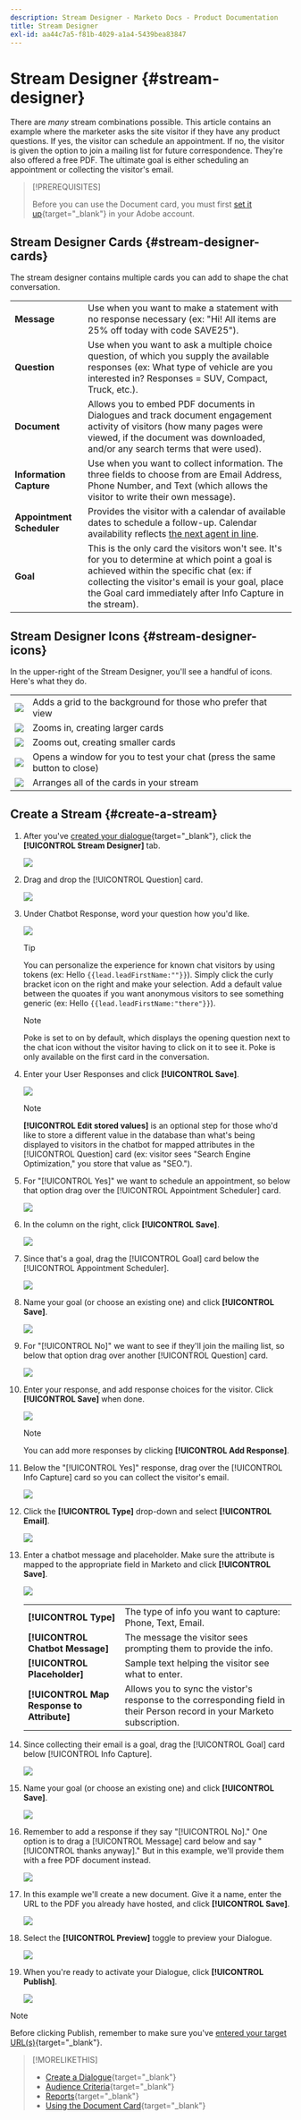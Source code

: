 ```yaml
---
description: Stream Designer - Marketo Docs - Product Documentation
title: Stream Designer
exl-id: aa44c7a5-f81b-4029-a1a4-5439bea83847
---
```

# Stream Designer {#stream-designer}

There are _many_ stream combinations possible. This article contains an example where the marketer asks the site visitor if they have any product questions. If yes, the visitor can schedule an appointment. If no, the visitor is given the option to join a mailing list for future correspondence. They're also offered a free PDF. The ultimate goal is either scheduling an appointment or collecting the visitor's email.

>[!PREREQUISITES]
>
>Before you can use the Document card, you must first [set it up](/help/marketo/product-docs/demand-generation/dynamic-chat/integrations/using-the-document-card.md){target="_blank"} in your Adobe account.

## Stream Designer Cards {#stream-designer-cards}

The stream designer contains multiple cards you can add to shape the chat conversation.

<table>
 <tr>
  <td><strong>Message</strong></td>
  <td>Use when you want to make a statement with no response necessary (ex: "Hi! All items are 25% off today with code SAVE25").
</td>
 </tr>
 <tr>
  <td><strong>Question</strong></td>
  <td>Use when you want to ask a multiple choice question, of which you supply the available responses (ex: What type of vehicle are you interested in? Responses = SUV, Compact, Truck, etc.).</td>
 </tr>
 <tr>
  <td><strong>Document</strong></td>
  <td>Allows you to embed PDF documents in Dialogues and track document engagement activity of visitors (how many pages were viewed, if the document was downloaded, and/or any search terms that were used).</td>
 </tr>
 <tr>
  <td><strong>Information Capture</strong></td>
  <td>Use when you want to collect information. The  three fields to choose from are Email Address, Phone Number, and Text (which allows the visitor to write their own message).</td>
 </tr>
 <tr>
  <td><strong>Appointment Scheduler</strong></td>
  <td>Provides the visitor with a calendar of available dates to schedule a follow-up. Calendar availability reflects <a href="/help/marketo/product-docs/demand-generation/dynamic-chat/dynamic-chat-overview.md#routing">the next agent in line</a>.</td>
 </tr>
 <tr>
  <td><strong>Goal</strong></td>
  <td>This is the only card the visitors won't see. It's for you to determine at which point a goal is achieved within the specific chat (ex: if collecting the visitor's email is your goal, place the Goal card immediately after Info Capture in the stream).</td>
 </tr>
</table>

## Stream Designer Icons {#stream-designer-icons}

In the upper-right of the Stream Designer, you'll see a handful of icons. Here's what they do.

<table>
 <tr>
  <td><img src="assets/stream-designer-1.png"></td>
  <td>Adds a grid to the background for those who prefer that view</td>
 </tr>
 <tr>
  <td><img src="assets/stream-designer-2.png"></td>
  <td>Zooms in, creating larger cards</td>
 </tr>
 <tr>
  <td><img src="assets/stream-designer-3.png"></td>
  <td>Zooms out, creating smaller cards</td>
 </tr>
 <tr>
  <td><img src="assets/stream-designer-4.png"></td>
  <td>Opens a window for you to test your chat (press the same button to close)</td>
 </tr>
 <tr>
  <td><img src="assets/stream-designer-5.png"></td>
  <td>Arranges all of the cards in your stream</td>
 </tr>
</table>

## Create a Stream {#create-a-stream}

1. After you've [created your dialogue](/help/marketo/product-docs/demand-generation/dynamic-chat/dialogues/create-a-dialogue.md){target="_blank"}, click the **[!UICONTROL Stream Designer]** tab.

   ![](assets/stream-designer-6.png)

1. Drag and drop the [!UICONTROL Question] card.

   ![](assets/stream-designer-7.png)

1. Under Chatbot Response, word your question how you'd like.

   ![](assets/stream-designer-8.png)

   >[!TIP]
   >
   >You can personalize the experience for known chat visitors by using tokens (ex: Hello `{{lead.leadFirstName:""}}`). Simply click the curly bracket icon on the right and make your selection. Add a default value between the quoates if you want anonymous visitors to see something generic (ex: Hello `{{lead.leadFirstName:"there"}}`).

   >[!NOTE]
   >
   >Poke is set to on by default, which displays the opening question next to the chat icon without the visitor having to click on it to see it. Poke is only available on the first card in the conversation.

1. Enter your User Responses and click **[!UICONTROL Save]**.

   ![](assets/stream-designer-9.png)

   >[!NOTE]
   >
   >**[!UICONTROL Edit stored values]** is an optional step for those who'd like to store a different value in the database than what's being displayed to visitors in the chatbot for mapped attributes in the [!UICONTROL Question] card (ex: visitor sees "Search Engine Optimization," you store that value as "SEO.").

1. For "[!UICONTROL Yes]" we want to schedule an appointment, so below that option drag over the [!UICONTROL Appointment Scheduler] card.

   ![](assets/stream-designer-10.png)

1. In the column on the right, click **[!UICONTROL Save]**.

   ![](assets/stream-designer-11.png)

1. Since that's a goal, drag the [!UICONTROL Goal] card below the [!UICONTROL Appointment Scheduler].

   ![](assets/stream-designer-12.png)

1. Name your goal (or choose an existing one) and click **[!UICONTROL Save]**.

   ![](assets/stream-designer-13.png)

1. For "[!UICONTROL No]" we want to see if they'll join the mailing list, so below that option drag over another [!UICONTROL Question] card.

   ![](assets/stream-designer-14.png)

1. Enter your response, and add response choices for the visitor. Click **[!UICONTROL Save]** when done.

   ![](assets/stream-designer-15.png)

   >[!NOTE]
   >
   >You can add more responses by clicking **[!UICONTROL Add Response]**.

1. Below the "[!UICONTROL Yes]" response, drag over the [!UICONTROL Info Capture] card so you can collect the visitor's email.

   ![](assets/stream-designer-16.png)

1. Click the **[!UICONTROL Type]** drop-down and select **[!UICONTROL Email]**.

   ![](assets/stream-designer-17.png)

1. Enter a chatbot message and placeholder. Make sure the attribute is mapped to the appropriate field in Marketo and click **[!UICONTROL Save]**.

   ![](assets/stream-designer-18.png)

   <table>
    <tr>
     <td><strong>[!UICONTROL Type]</strong></td>
     <td>The type of info you want to capture: Phone, Text, Email.</td>
    </tr>
    <tr>
     <td><strong>[!UICONTROL Chatbot Message]</strong></td>
     <td>The message the visitor sees prompting them to provide the info.</td>
    </tr>
    <tr>
     <td><strong>[!UICONTROL Placeholder]</strong></td>
     <td>Sample text helping the visitor see what to enter.</td>
    </tr>
    <tr>
     <td><strong>[!UICONTROL Map Response to Attribute]</strong></td>
     <td>Allows you to sync the vistor's response to the corresponding field in their Person record in your Marketo subscription.</td>
    </tr>
   </table>

1. Since collecting their email is a goal, drag the [!UICONTROL Goal] card below [!UICONTROL Info Capture].

   ![](assets/stream-designer-19.png)

1. Name your goal (or choose an existing one) and click **[!UICONTROL Save]**.

   ![](assets/stream-designer-20.png)

1. Remember to add a response if they say "[!UICONTROL No]." One option is to drag a [!UICONTROL Message] card below and say "[!UICONTROL thanks anyway]." But in this example, we'll provide them with a free PDF document instead.

   ![](assets/stream-designer-21.png)

1. In this example we'll create a new document. Give it a name, enter the URL to the PDF you already have hosted, and click **[!UICONTROL Save]**.

   ![](assets/stream-designer-22.png)

1. Select the **[!UICONTROL Preview]** toggle to preview your Dialogue.

   ![](assets/stream-designer-23.png)

1. When you're ready to activate your Dialogue, click **[!UICONTROL Publish]**.

   ![](assets/stream-designer-24.png)

>[!NOTE]
>
>Before clicking Publish, remember to make sure you've [entered your target URL(s)](/help/marketo/product-docs/demand-generation/dynamic-chat/dialogues/audience-criteria.md#target){target="_blank"}.

>[!MORELIKETHIS]
>
>* [Create a Dialogue](/help/marketo/product-docs/demand-generation/dynamic-chat/dialogues/create-a-dialogue.md){target="_blank"}
>* [Audience Criteria](/help/marketo/product-docs/demand-generation/dynamic-chat/dialogues/audience-criteria.md){target="_blank"}
>* [Reports](/help/marketo/product-docs/demand-generation/dynamic-chat/dialogues/reports.md){target="_blank"}
>* [Using the Document Card](/help/marketo/product-docs/demand-generation/dynamic-chat/integrations/using-the-document-card.md){target="_blank"}
